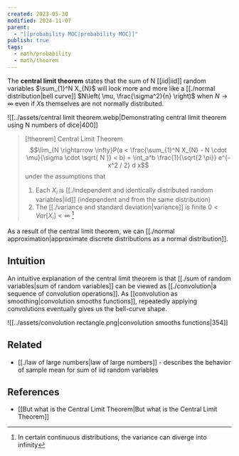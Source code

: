 ```yaml
---
created: 2023-05-30
modified: 2024-11-07
parent:
  - "[[probability MOC|probability MOC]]"
publish: true
tags:
  - math/probability
  - math/theorem
---
```

The **central limit theorem** states that the sum of N [[iid|iid]] random variables $\sum_{1}^N X_{N}$ will look more and more like a [[./normal distribution|bell curve]] $N\left( \mu, \frac{\sigma^2}{n} \right)$ when $N \rightarrow \infty$ even if $X$s themselves are not normally distributed.

![[../assets/central limit theorem.webp|Demonstrating central limit theorem using N numbers of dice|400]]

> [!theorem] Central Limit Theorem
> $$\lim_{N \rightarrow \infty}P(a < \frac{\sum_{1}^N X_{N} - N \cdot \mu}{\sigma \cdot \sqrt{ N }} < b) = \int_a^b \frac{1}{\sqrt{2 \pi}} e^{-x^2 / 2} d x$$
> under the assumptions that
> 1. Each $X_i$ is [[./independent and identically distributed random variables|iid]] (independent and from the same distribution)
> 2. The [[./variance and standard deviation|variance]] is finite $0 < Var[X_i] < \infty$ [^1]

As a result of the central limit theorem, we can [[./normal approximation|approximate discrete distributions as a normal distribution]].

## Intuition
An intuitive explanation of the central limit theorem is that [[./sum of random variables|sum of random variables]] can be viewed as [[./convolution|a sequence of convolution operations]]. As [[convolution as smoothing|convolution smooths functions]], repeatedly applying convolutions eventually gives us the bell-curve shape.

![[../assets/convolution rectangle.png|convolution smooths functions|354]]

## Related
- [[./law of large numbers|law of large numbers]] - describes the behavior of sample mean for sum of iid random variables

## References
- [[But what is the Central Limit Theorem|But what is the Central Limit Theorem]]

[^1]: In certain continuous distributions, the variance can diverge into infinity
